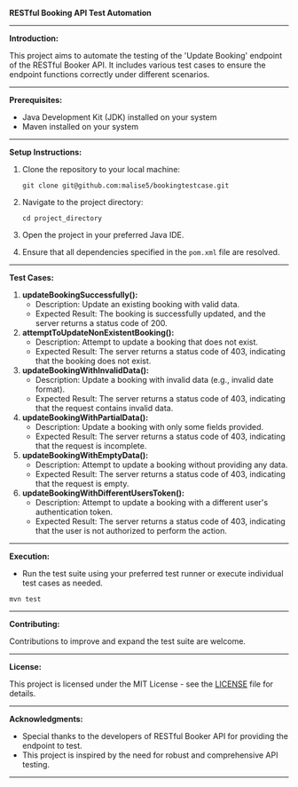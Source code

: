 **RESTful Booking API Test Automation**

---

**Introduction:**

This project aims to automate the testing of the 'Update Booking' endpoint of the RESTful Booker API. It includes various test cases to ensure the endpoint functions correctly under different scenarios.

---

**Prerequisites:**

-   Java Development Kit (JDK) installed on your system
-   Maven installed on your system

---

**Setup Instructions:**

1. Clone the repository to your local machine:

    ```
    git clone git@github.com:malise5/bookingtestcase.git
    ```

2. Navigate to the project directory:

    ```
    cd project_directory
    ```

3. Open the project in your preferred Java IDE.

4. Ensure that all dependencies specified in the `pom.xml` file are resolved.

---

**Test Cases:**

1. **updateBookingSuccessfully():**
    - Description: Update an existing booking with valid data.
    - Expected Result: The booking is successfully updated, and the server returns a status code of 200.
2. **attemptToUpdateNonExistentBooking():**
    - Description: Attempt to update a booking that does not exist.
    - Expected Result: The server returns a status code of 403, indicating that the booking does not exist.
3. **updateBookingWithInvalidData():**
    - Description: Update a booking with invalid data (e.g., invalid date format).
    - Expected Result: The server returns a status code of 403, indicating that the request contains invalid data.
4. **updateBookingWithPartialData():**
    - Description: Update a booking with only some fields provided.
    - Expected Result: The server returns a status code of 403, indicating that the request is incomplete.
5. **updateBookingWithEmptyData():**
    - Description: Attempt to update a booking without providing any data.
    - Expected Result: The server returns a status code of 403, indicating that the request is empty.
6. **updateBookingWithDifferentUsersToken():**
    - Description: Attempt to update a booking with a different user's authentication token.
    - Expected Result: The server returns a status code of 403, indicating that the user is not authorized to perform the action.

---

**Execution:**

-   Run the test suite using your preferred test runner or execute individual test cases as needed.

```
mvn test
```

---

**Contributing:**

Contributions to improve and expand the test suite are welcome.

---

**License:**

This project is licensed under the MIT License - see the [LICENSE](LICENSE) file for details.

---

**Acknowledgments:**

-   Special thanks to the developers of RESTful Booker API for providing the endpoint to test.
-   This project is inspired by the need for robust and comprehensive API testing.

---
